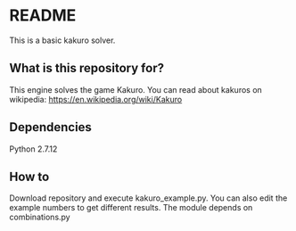 # README #

This is a basic kakuro solver.

## What is this repository for? ##

This engine solves the game Kakuro. You can read about kakuros on wikipedia:
https://en.wikipedia.org/wiki/Kakuro

## Dependencies ##

Python 2.7.12

## How to

Download repository and execute kakuro_example.py. You can also edit the example numbers to get different results. The module depends on combinations.py
